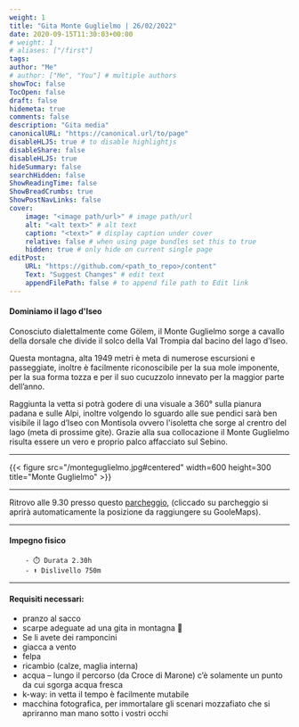 ```yaml
---
weight: 1
title: "Gita Monte Guglielmo | 26/02/2022"
date: 2020-09-15T11:30:03+00:00
# weight: 1
# aliases: ["/first"]
tags: 
author: "Me"
# author: ["Me", "You"] # multiple authors
showToc: false
TocOpen: false
draft: false
hidemeta: true
comments: false
description: "Gita media"
canonicalURL: "https://canonical.url/to/page"
disableHLJS: true # to disable highlightjs
disableShare: false
disableHLJS: true
hideSummary: false
searchHidden: false
ShowReadingTime: false
ShowBreadCrumbs: true
ShowPostNavLinks: false 
cover:
    image: "<image path/url>" # image path/url
    alt: "<alt text>" # alt text
    caption: "<text>" # display caption under cover
    relative: false # when using page bundles set this to true
    hidden: true # only hide on current single page
editPost:
    URL: "https://github.com/<path_to_repo>/content"
    Text: "Suggest Changes" # edit text
    appendFilePath: false # to append file path to Edit link
---
```




#### Dominiamo il lago d'Iseo

<!--more--> 

Conosciuto dialettalmente come Gölem, il Monte Guglielmo sorge a cavallo della dorsale che divide il solco della Val Trompia dal bacino del lago d’Iseo.

Questa montagna, alta 1949 metri è meta di numerose escursioni e passeggiate, inoltre è facilmente riconoscibile per la sua mole imponente, per la sua forma tozza e per il suo cucuzzolo innevato per la maggior parte dell’anno.

Raggiunta la vetta si potrà godere di una visuale a 360° sulla pianura padana e sulle Alpi, inoltre volgendo lo sguardo alle sue pendici sarà ben visibile il lago d’Iseo con Montisola ovvero l'isoletta che sorge al crentro del lago (meta di prossime gite). Grazie alla sua collocazione il Monte Guglielmo risulta essere un vero e proprio palco affacciato sul Sebino.

---

{{< figure src="/monteguglielmo.jpg#centered" width=600 height=300 title="Monte Guglielmo" >}}

---

Ritrovo alle 9.30 presso questo [parcheggio](https://goo.gl/maps/c8A4FcfzrHx2agbu8), (cliccado su parcheggio si aprirà automaticamente la posizione da raggiungere su GooleMaps). 

--- 
#### Impegno fisico

        - ⏱️ Durata 2.30h
        - ⬆️ Dislivello 750m


---

#### Requisiti necessari:  
- pranzo al sacco 
- scarpe adeguate ad una gita in montagna 🥾 
- Se li avete dei ramponcini 
- giacca a vento
- felpa
- ricambio (calze, maglia interna)
- acqua – lungo il percorso (da Croce di Marone) c’è solamente un punto da cui sgorga acqua fresca
- k-way: in vetta il tempo è facilmente mutabile
- macchina fotografica, per immortalare gli scenari mozzafiato che si apriranno man mano sotto i vostri occhi